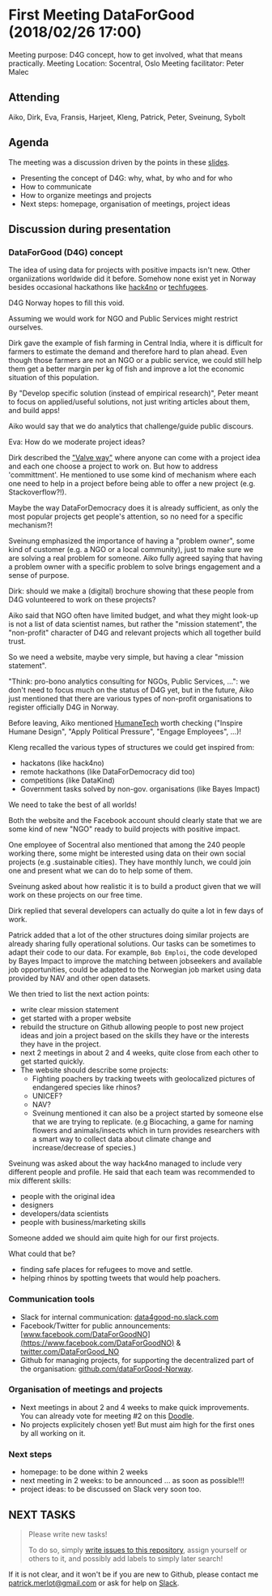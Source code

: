 # First Meeting DataForGood (2018/02/26 17:00)

Meeting purpose: D4G concept, how to get involved, what that means practically.
Meeting Location: Socentral, Oslo
Meeting facilitator: Peter Malec

## Attending

Aiko, Dirk, Eva, Fransis, Harjeet, Kleng, Patrick, Peter, Sveinung, Sybolt

## Agenda 

The meeting was a discussion driven by the points in these [slides](https://docs.google.com/presentation/d/1HjO4Y0hVgtMDXqyY1tti_bs98z-B9XYrCu6qGMGZzUU/edit?ts=5a8c8e43#slide=id.gcb9a0b074_1_0).

- Presenting the concept of D4G: why, what, by who and for who
- How to communicate
- How to organize meetings and projects
- Next steps: homepage, organisation of meetings, project ideas




## Discussion during presentation

### DataForGood (D4G) concept

The idea of using data for projects with positive impacts isn't new. Other organiizations worldwide did it before. Somehow none exist yet in Norway besides occasional hackathons like [hack4no](https://techfugees.com/) or [techfugees](https://techfugees.com/).

D4G Norway hopes to fill this void.

Assuming we would work for NGO and Public Services might restrict ourselves.

Dirk gave the example of fish farming in Central India, where it is difficult for farmers to estimate the demand and therefore hard to plan ahead. Even though those farmers are not an NGO or a public service, we could still help them get a better margin per kg of fish and improve a lot the economic situation of this population.

By "Develop specific solution (instead of empirical research)", Peter meant to focus on applied/useful solutions, not just writing articles about them, and build apps!

Aiko would say that we do analytics that challenge/guide public discours.

Eva: How do we moderate project ideas?

Dirk described the ["Valve way"](http://www.bbc.com/news/technology-24205497) where anyone can come with a project idea and each one choose a project to work on. But how to address 'committment'. He mentioned to use some kind of mechanism where each one need to help in a project before being able to offer a new project (e.g. Stackoverflow?!).

Maybe the way DataForDemocracy does it is already sufficient, as only the most popular projects get people's attention, so no need for a specific mechanism?!


Sveinung emphasized the importance of having a "problem owner", some kind of customer (e.g. a NGO or a local community), just to make sure we are solving a real problem for someone. Aiko fully agreed saying that having a problem owner with a specific problem to solve brings engagement and a sense of purpose.

Dirk: should we make a (digital) brochure showing that these people from D4G volunteered to work on these projects?

Aiko said that NGO often have limited budget, and what they might look-up is not a list of data scientist names, but rather the "mission statement",  the "non-profit" character of D4G and relevant projects which all together build trust.


So we need a website, maybe very simple, but having a clear "mission statement".

"Think:  pro-bono analytics consulting for NGOs, Public Services, ...": we don't need to focus much on the status of D4G yet, but in the future, Aiko just mentioned that there are various types of non-profit organisations to register officially D4G in Norway.

Before leaving, Aiko mentioned [HumaneTech](http://humanetech.com/) worth checking ("Inspire Humane Design", "Apply Political Pressure", "Engage Employees", ...)!

Kleng recalled the various types of structures we could get inspired from:

* hackatons (like hack4no)
* remote hackathons (like DataForDemocracy did too)
* competitions (like DataKind)
* Government tasks solved by non-gov. organisations (like Bayes Impact)

We need to take the best of all worlds!

Both the website and the Facebook account should clearly state that we are some kind of new "NGO" ready to build projects with positive impact.

One employee of Socentral also mentioned that among the 240 people working there, some might be interested using data on their own social projects (e.g .sustainable cities). They have monthly lunch, we could join one and present what we can do to help some of them.


Sveinung asked about how realistic it is to build a product given that we will work on these projects on our free time.

Dirk replied that several developers can actually do quite a lot in few days of work.

Patrick added that a lot of the other structures doing similar projects are already sharing fully operational solutions. Our tasks can be sometimes to adapt their code to our data. For example, `Bob Emploi`, the code developed by Bayes Impact to improve the matching between jobseekers and available job opportunities, could be adapted to the Norwegian job market using data provided by NAV and other open datasets.


We then tried to list the next action points:

* write clear mission statement
* get started with a proper website
* rebuild the structure on Github allowing people to post new project ideas and join a project based on the skills they have or the interests they have in the project.
* next 2 meetings in about 2 and 4 weeks, quite close from each other to get started quickly.
* The website should describe some projects:
  * Fighting poachers by tracking tweets with geolocalized pictures of endangered species like rhinos?
  * UNICEF?
  * NAV?
  * Sveinung mentioned it can also be a project started by someone else that we are trying to replicate. (e.g Biocaching, a game for naming flowers and animals/insects which in turn provides researchers with a smart way to collect data about climate change and increase/decrease of species.)


Sveinung was asked about the way hack4no managed to include very different people and profile. He said that each team was recommended to mix different skills:

* people with the original idea
* designers
* developers/data scientists
* people with business/marketing skills


Someone added we should aim quite high for our first projects.

What could that be?

* finding safe places for refugees to move and settle.
* helping rhinos by spotting tweets that would help poachers.


### Communication tools

* Slack for internal communication: [data4good-no.slack.com](https://data4good-no.slack.com)
* Facebook/Twitter for public announcements: [www.facebook.com/DataForGoodNO](https://www.facebook.com/DataForGoodNO) & [twitter.com/DataForGood_NO](https://twitter.com/DataForGood_NO)
* Github for managing projects, for supporting the decentralized part of the organisation: [github.com/dataForGood-Norway](http://github.com/dataForGood-Norway).



### Organisation of meetings and projects

* Next meetings in about 2 and 4 weeks to make quick improvements. You can already vote for meeting #2 on this [Doodle](https://doodle.com/poll/y99zmec5phvv8bks).
* No projects explicitely chosen yet! But must aim high for the first ones by all working on it.


### Next steps

* homepage: to be done within 2 weeks
* next meeting in 2 weeks: to be announced ... as soon as possible!!!
* project ideas: to be discussed on Slack very soon too.




## NEXT TASKS

> Please write new tasks!
> 
> To do so, simply [write issues to this repository](https://github.com/DataForGood-Norway/Minutes-Meetings/issues), assign yourself or others to it, and possibly add labels to simply later search!

If it is not clear, and it won't be if you are new to Github, please contact me patrick.merlot@gmail.com or ask for help on [Slack](https://data4good-no.slack.com).


